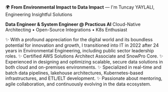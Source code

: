 🌍 **From Environmental Impact to Data Impact** — I'm Tuncay YAYLALI, Engineering Insightful Solutions

**Data Engineer & System Engineer @ Practicus AI**
Cloud-Native Architecting • Open-Source Integrations • K8s Enthusiast

✨ With a profound appreciation for the digital world and its boundless potential for innovation and growth, I transitioned into IT in 2022 after 24 years in Environmental Engineering, including public sector leadership roles.
✨ Certified AWS Solutions Architect Associate and SnowPro Core.
✨ Experienced in designing and optimizing scalable, secure data solutions in both cloud and on-premises environments.
✨ Specialized in real-time and batch data pipelines, lakehouse architectures, Kubernetes-based infrastructures, and ETL/ELT development.
✨ Passionate about mentoring, agile collaboration, and continuously evolving in the data ecosystem.
